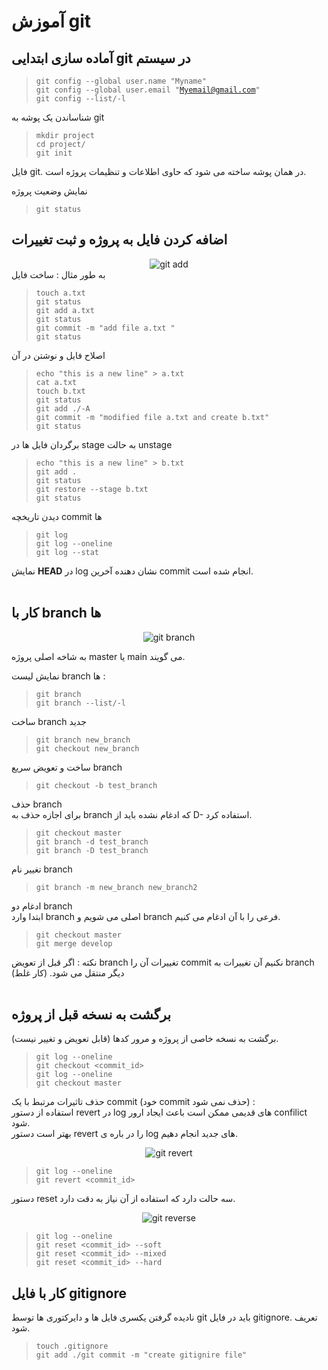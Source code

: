 # آموزش git

## آماده سازی ابتدایی git در سیستم
 
> <code>git config --global user.name "Myname"</code>  
> <code>git config --global user.email "Myemail@gmail.com"</code>  
> <code>git config --list/-l</code>  

<p>شناساندن یک پوشه به git</p>

> <code>mkdir project</code>  
> <code>cd project/</code>  
> <code>git init</code>  

فایل git. در همان پوشه ساخته می شود که حاوی اطلاعات و تنظیمات پروژه است.  

<p>نمایش وضعیت پروژه </p>  

> <code>git status</code>  

## اضافه کردن فایل به پروژه و ثبت تغییرات

<div align="center">
  <img src="https://encrypted-tbn0.gstatic.com/images?q=tbn:ANd9GcTjUMKlOAdFOWaBW_Dk8Odg2AZipZo2b49RsvsKOeqPXLYC_8tvRH80Byc4HMu1rnaM714&usqp=CAU" alt="git add" style="width:auto;">
</div>
به طور مثال : ساخت فایل  

> <code>touch a.txt</code>  
> <code>git status</code>  
> <code>git add a.txt</code>  
> <code>git status</code>  
> <code>git commit -m "add file a.txt "</code>  
> <code>git status</code>  

اصلاح فایل و نوشتن در آن  
> <code>echo "this is a new line" > a.txt</code>  
> <code>cat a.txt</code>    
> <code>touch b.txt</code>  
> <code>git status</code>  
> <code>git add ./-A</code>   
> <code>git commit -m "modified file a.txt and create b.txt"</code>  
> <code>git status</code>  

برگردان فایل ها در stage به حالت unstage

> <code>echo "this is a new line" > b.txt</code>     
> <code>git add .</code>  
> <code>git status</code>  
> <code>git restore --stage b.txt </code>  
> <code>git status</code>   

دیدن تاریخچه commit ها

> <code>git log</code>  
> <code>git log --oneline</code>  
> <code>git log --stat</code>  

نمایش **HEAD** در log نشان دهنده آخرین commit انجام شده است.  
</br>  
## کار با branch ها

<div align="center">
  <img src="https://encrypted-tbn0.gstatic.com/images?q=tbn:ANd9GcTFKUtCq_zsUm4gX7FwWydZ99wzZLUDv0R45hgdoB3_5BAyEmbPt5qXPB7RzDRXfYBjTf0&usqp=CAU" alt="git branch" style="width:auto;">
</div>

به شاخه اصلی پروژه master یا main می گویند.  

نمایش لیست branch ها :  
> <code>git branch</code>  
> <code>git branch --list/-l</code>  

ساخت branch جدید  
> <code>git branch new_branch</code>  
> <code>git checkout new_branch</code>  

ساخت و تعویض سریع branch  
> <code>git checkout -b test_branch</code> 

حذف branch   
برای اجازه حذف به branch که ادغام نشده باید از D- استفاده کرد.  
> <code>git checkout master</code>   
> <code>git branch -d test_branch</code>  
> <code>git branch -D test_branch</code>  

تغییر نام branch  
> <code>git branch -m new_branch new_branch2</code>  

ادغام دو branch  
ابتدا وارد branch اصلی می شویم و branch فرعی را با آن ادغام می کنیم.  

> <code>git checkout master </code>   
> <code>git merge develop </code>  

نکته : اگر قبل از تعویض  branch تغییرات آن را commit نکنیم آن تغییرات به branch دیگر منتقل می شود. (کار غلط)  
</br>
## برگشت به نسخه قبل از پروژه  

برگشت به نسخه خاصی از پروژه و مرور کدها (قابل تعویض و تغییر نیست).  
> <code>git log --oneline </code>   
> <code>git checkout <commit_id> </code>  
> <code>git log --oneline </code>  
> <code>git checkout master </code>  

حذف تاثیرات مرتبط با یک commit (خود commit حذف نمی شود) :  
استفاده از دستور revert در log های قدیمی ممکن است باعث ایجاد ارور confilict شود.  
بهتر است دستور revert را در باره ی log های جدید انجام دهیم.  
<div align="center">
  <img src="https://encrypted-tbn0.gstatic.com/images?q=tbn:ANd9GcREslOV3MOQDtRqG21waIy_t9lHL0WQTDBlTeCxK-gTrCdHl9ZYXzb6e4JjTFQpAmRLUNE&usqp=CAU" alt="git revert" style="width:auto;">  
</div>  

> <code>git log --oneline </code>   
> <code>git revert <commit_id> </code>  

دستور reset سه حالت دارد که استفاده از آن نیاز به دقت دارد.  
<div align="center">
  <img src="https://www.bogotobogo.com/DevOps/SCM/Git/images/Hard_Reset/three-resets.png" alt="git reverse" style="width:auto;">
</div>  

> <code>git log --oneline </code>   
> <code>git reset <commit_id> --soft</code>  
> <code>git reset <commit_id>  --mixed</code>  
> <code>git reset <commit_id>  --hard</code>  

## کار با فایل gitignore  
نادیده گرفتن یکسری فایل ها و دایرکتوری ها توسط git باید در فایل gitignore. تعریف شود.  

> <code>touch .gitignore</code>  
> <code>git add ./git commit -m "create gitignire file"</code>  